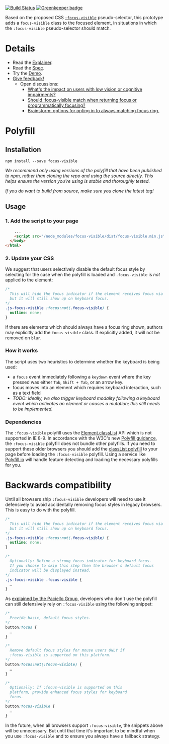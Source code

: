 [![Build Status](https://travis-ci.org/WICG/focus-visible.svg?branch=master)](https://travis-ci.org/WICG/focus-visible)
[![Greenkeeper badge](https://badges.greenkeeper.io/WICG/focus-visible.svg)](https://greenkeeper.io/)

Based on the proposed CSS
[`:focus-visible`](https://drafts.csswg.org/selectors-4/#the-focus-visible-pseudo)
pseudo-selector,
this prototype adds a `focus-visible` class to the focused element,
in situations in which the `:focus-visible` pseudo-selector should match.

# Details

- Read the [Explainer](explainer.md).
- Read the [Spec](https://drafts.csswg.org/selectors-4/#the-focus-visible-pseudo).
- Try the [Demo](https://wicg.github.io/focus-visible/demo).
- [Give feedback!](https://github.com/WICG/focus-visible/issues)
    - Open discussions:
        - [What's the impact on users with low vision or cognitive impairments?](https://github.com/WICG/focus-visible/issues/128)
        - [Should :focus-visible match when returning focus or programmatically focusing?](https://github.com/WICG/focus-visible/issues/88)
        - [Brainstorm: options for opting in to always matching focus ring.](https://github.com/WICG/focus-visible/issues/42)

# Polyfill

## Installation

`npm install --save focus-visible`

_We recommend only using versions of the polyfill that have been published to npm, rather than
cloning the repo and using the source directly. This helps ensure the version you're using is stable
and thoroughly tested._

_If you do want to build from source, make sure you clone the latest tag!_

## Usage

### 1. Add the script to your page

```html
    ...
    <script src="/node_modules/focus-visible/dist/focus-visible.min.js"></script>
  </body>
</html>
```

### 2. Update your CSS

We suggest that users
selectively disable the default focus style
by selecting for the case when the polyfill is loaded
and `.focus-visible` is _not_ applied to the element:

```css
/*
  This will hide the focus indicator if the element receives focus via the mouse,
  but it will still show up on keyboard focus.
*/
.js-focus-visible :focus:not(.focus-visible) {
  outline: none;
}
```

If there are elements which should always have a focus ring shown,
authors may explicitly add the `focus-visible` class.
If explicitly added, it will not be removed on `blur`.

### How it works

The script uses two heuristics to determine whether the keyboard is being used:

- a `focus` event immediately following a `keydown` event where the key pressed was either `Tab`,
`Shift + Tab`, or an arrow key.
- focus moves into an element which requires keyboard interaction,
  such as a text field
- _TODO: ideally, we also trigger keyboard modality
  following a keyboard event which activates an element or causes a mutation;
  this still needs to be implemented._

### Dependencies

The `:focus-visible` polyfill uses the
[Element.classList](https://developer.mozilla.org/en-US/docs/Web/API/Element/classList) API which is
not supported in IE 8-9. In accordance with the W3C's new [Polyfill
guidance](https://www.w3.org/2001/tag/doc/polyfills/#don-t-serve-unnecessary-polyfills), the
`:focus-visible` polyfill does not bundle other polyfills. If you need to support these older browsers
you should add the [classList polyfill](https://github.com/eligrey/classList.js/) to your page
before loading the `:focus-visible` polyfill. Using a service like
[Polyfill.io](https://polyfill.io/v2/docs/) will handle feature detecting and loading the necessary
polyfills for you.

# Backwards compatibility
Until all browsers ship `:focus-visible` developers will need to use it defensively to avoid accidentally
removing focus styles in legacy browsers. This is easy to do with the polyfill.

```css
/*
  This will hide the focus indicator if the element receives focus via the mouse,
  but it will still show up on keyboard focus.
*/
.js-focus-visible :focus:not(.focus-visible) {
  outline: none;
}

/*
  Optionally: Define a strong focus indicator for keyboard focus.
  If you choose to skip this step then the browser's default focus
  indicator will be displayed instead.
*/
.js-focus-visible .focus-visible {
  …
}
```

As [explained by the Paciello Group](https://developer.paciellogroup.com/blog/2018/03/focus-visible-and-backwards-compatibility/), developers who don't use the polyfill can still defensively rely on `:focus-visible` using the
following snippet:

```css
/*
  Provide basic, default focus styles.
*/
button:focus {
  …
}

/*
  Remove default focus styles for mouse users ONLY if
  :focus-visible is supported on this platform.
*/
button:focus:not(:focus-visible) {
  …
}

/*
  Optionally: If :focus-visible is supported on this
  platform, provide enhanced focus styles for keyboard
  focus.
*/
button:focus-visible {
  …
}
```

In the future, when all browsers support `:focus-visible`, the
snippets above will be unnecessary. But until that time it's important
to be mindful when you use `:focus-visible` and to ensure you always
have a fallback strategy.
